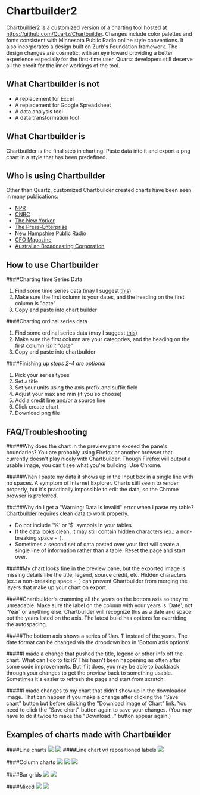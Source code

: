 Chartbuilder2
==========================

Chartbuilder2 is a customized version of a charting tool hosted at https://github.com/Quartz/Chartbuilder. Changes include color palettes and fonts consistent with Minnesota Public Radio online style conventions. It also incorporates a design built on Zurb's Foundation framework. The design changes are cosmetic, with an eye toward providing a better experience especially for the first-time user. Quartz developers still deserve all the credit for the inner workings of the tool. 

What Chartbuilder is not
-------------------------
+ A replacement for Excel
+ A replacement for Google Spreadsheet
+ A data analysis tool
+ A data transformation tool

What Chartbuilder is
--------------------
Chartbuilder is the final step in charting. Paste data into it and export a png chart in a style that has been predefined.

Who is using Chartbuilder
--------------------
Other than Quartz, customized Chartbuilder created charts have been seen in many publications: 
+ [NPR](http://www.npr.org/blogs/parallels/2013/10/24/240493422/in-most-every-european-country-bikes-are-outselling-cars)
+ [CNBC](http://www.cnbc.com/id/101009116)
+ [The New Yorker](http://www.newyorker.com/online/blogs/currency/2013/12/2013-the-year-in-charts.html)
+ [The Press-Enterprise](http://blog.pe.com/political-empire/2013/07/31/ppic-poll-global-warming-a-concern-for-inland-voters/)
+ [New Hampshire Public Radio](http://nhpr.org/post/water-cleanup-commences-beede-story-shows-superfund-laws-flaws)
+ [CFO Magazine](http://ww2.cfo.com/the-economy/2013/11/retail-sales-growth-stalls/)
+ [Australian Broadcasting Corporation](http://www.abc.net.au/news/2013-10-11/nobel-prize3a-why-2001-was-the-best-year-to-win/5016010)

How to use Chartbuilder
------------------------
####Charting time Series Data
1. Find some time series data (may I suggest [this](https://docs.google.com/a/qz.com/spreadsheet/ccc?key=0AtrPfe-ScVhJdGg0a2hKZU1JaWZ4ZGMxY3NKbWozYUE#gid=0))
2. Make sure the first column is your dates, and the heading on the first column is "date"
3. Copy and paste into chart builder

####Charting ordinal series data
1. Find some ordinal series data (may I suggest [this](https://docs.google.com/a/qz.com/spreadsheet/ccc?key=0AtrPfe-ScVhJdDZrODFnM3Q1TTlfSHA2Z3lrSjJrUmc#gid=0))
2. Make sure the first column are your categories, and the heading on the first column _isn't_ "date"
3. Copy and paste into chartbuilder

####Finishing up
_steps 2-4 are optional_

1. Pick your series types
2. Set a title
3. Set your units using the axis prefix and suffix field
4. Adjust your max and min (if you so choose)
5. Add a credit line and/or a source line
6. Click create chart
7. Download png file

FAQ/Troubleshooting
------------------------
#####Why does the chart in the preview pane exceed the pane's boundaries?
You are probably using Firefox or another browser that currently doesn't play nicely with Chartbuilder. Though Firefox will output a usable image, you can't see what you're building. Use Chrome.

#####When I paste my data it shows up in the Input box in a single line with no spaces.
A symptom of Internet Explorer. Charts still seem to render properly, but it's practically impossible to edit the data, so the Chrome browser is preferred.

#####Why do I get a "Warning: Data is Invalid" error when I paste my table?
Chartbuilder requires clean data to work properly.
+ Do not include '%' or '$' symbols in your tables
+ If the data looks clean, it may still contain hidden characters (ex.: a non-breaking space - &nbsp;). 
+ Sometimes a second set of data pasted over your first will create a single line of information rather than a table. Reset the page and start over.

#####My chart looks fine in the preview pane, but the exported image is missing details like the title, legend, source credit, etc.
Hidden characters (ex.: a non-breaking space - &nbsp;) can prevent Chartbuilder from merging the layers that make up your chart on export. 

#####Chartbuilder's cramming all the years on the bottom axis so they're unreadable.
Make sure the label on the column with your years is 'Date', not 'Year' or anything else. Chartbuilder will recognize this as a date and space out the years listed on the axis. The latest build has options for overriding the autospacing.

#####The bottom axis shows a series of 'Jan. 1' instead of the years.
The date format can be changed via the dropdown box in 'Bottom axis options'.

#####I made a change that pushed the title, legend or other info off the chart. What can I do to fix it?
This hasn't been happening as often after some code improvements. But if it does, you may be able to backtrack through your changes to get the preview back to something usable. Sometimes it's easier to refresh the page and start from scratch.

#####I made changes to my chart that didn't show up in the downloaded image.
That can happen if you make a change after clicking the "Save chart" button but before clicking the "Download Image of Chart" link. You need to click the "Save chart" button again to save your changes. (You may have to do it twice to make the "Download..." button appear again.) 

Examples of charts made with Chartbuilder
------------------------
####Line charts
<img src="http://tools.bilware.info/MPR-Chartbuilder/img/line_1.png" />
<img src="http://tools.bilware.info/MPR-Chartbuilder/img/line_2.png" />
####Line chart w/ repositioned labels
<img src="http://tools.bilware.info/MPR-Chartbuilder/img/line_3.png" />

####Column charts
<img src="http://tools.bilware.info/MPR-Chartbuilder/img/column1.png" />
<img src="http://quartz.github.io/Chartbuilder/images/column2.jpeg" />
<img src="http://quartz.github.io/Chartbuilder/images/column3.jpeg" />

####Bar grids
<img src="http://tools.bilware.info/MPR-Chartbuilder/img/bar1.png" />
<img src="http://quartz.github.io/Chartbuilder/images/bargrid2.jpeg" />


####Mixed
<img src="http://tools.bilware.info/MPR-Chartbuilder/img/mixed1.png" />
<img src="http://quartz.github.io/Chartbuilder/images/mixed2.jpeg?cache=0" />
